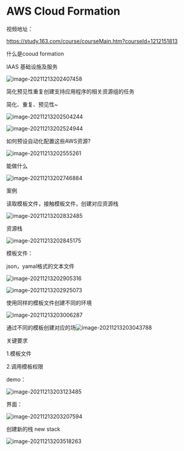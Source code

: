 # AWS Cloud Formation

视频地址：

https://study.163.com/course/courseMain.htm?courseId=1212151813



什么是cooud formation

IAAS 基础设施及服务

![image-20211213202407458](../_assets/AWS/AWS%20Cloud%20Formation/image-20211213202407458.png)

简化预见性重复创建支持应用程序的相关资源组的任务

简化、重复、预见性~



![image-20211213202504244](../_assets/AWS/AWS%20Cloud%20Formation/image-20211213202504244.png)



![image-20211213202524944](../_assets/AWS/AWS%20Cloud%20Formation/image-20211213202524944.png)

如何预设自动化配置这些AWS资源?

![image-20211213202555261](../_assets/AWS/AWS%20Cloud%20Formation/image-20211213202555261.png)



能做什么

![image-20211213202746884](../_assets/AWS/AWS%20Cloud%20Formation/image-20211213202746884.png)





案例

读取模板文件，接触模板文件，创建对应资源栈



![image-20211213202832485](../_assets/AWS/AWS%20Cloud%20Formation/image-20211213202832485.png)



资源栈

![image-20211213202845175](../_assets/AWS/AWS%20Cloud%20Formation/image-20211213202845175.png)





模板文件：

json，yamal格式的文本文件

![image-20211213202905316](../_assets/AWS/AWS%20Cloud%20Formation/image-20211213202905316.png)

![image-20211213202925073](../_assets/AWS/AWS%20Cloud%20Formation/image-20211213202925073.png)

使用同样的模板文件创建不同的环境

![image-20211213203006287](../_assets/AWS/AWS%20Cloud%20Formation/image-20211213203006287.png)



通过不同的模板创建对应的场![image-20211213203043788](../_assets/AWS/AWS%20Cloud%20Formation/image-20211213203043788.png)



关键要求

1.模板文件

2.调用模板权限





demo：

![image-20211213203123485](../_assets/AWS/AWS%20Cloud%20Formation/image-20211213203123485.png)

界面：

![image-20211213203207594](../_assets/AWS/AWS%20Cloud%20Formation/image-20211213203207594.png)

创建新的栈 new stack



![image-20211213203518263](../_assets/AWS/AWS%20Cloud%20Formation/image-20211213203518263.png)












